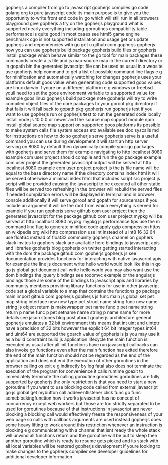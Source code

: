 gopherjs a compiler from go to javascript gopherjs compiles go code golang org to pure javascript code its main purpose is to give you the opportunity to write front end code in go which will still run in all browsers playground give gopherjs a try on the gopherjs playground what is supported nearly everything including goroutines compatibility table performance is quite good in most cases see html5 game engine benchmark cgo is not supported installation and usage get or update gopherjs and dependencies with go get u github com gopherjs gopherjs now you can use gopherjs build package gopherjs build files or gopherjs install package which behave similar to the go tool for main packages these commands create a js file and js map source map in the current directory or in gopath bin the generated javascript file can be used as usual in a website use gopherjs help command to get a list of possible command line flags e g for minification and automatically watching for changes gopherjs uses your platforms default goos value when generating code supported goos values are linux darwin if youre on a different platform e g windows or freebsd youll need to set the goos environment variable to a supported value for example goos linux gopherjs build package note gopherjs will try to write compiled object files of the core packages to your goroot pkg directory if that fails it will fall back to gopath pkg gopherjs run gopherjs test if you want to use gopherjs run or gopherjs test to run the generated code locally install node js 10 0 0 or newer and the source map support module npm install global source map support on supported goos platforms its possible to make system calls file system access etc available see doc syscalls md for instructions on how to do so gopherjs serve gopherjs serve is a useful command you can use during development it will start an http server serving on 8080 by default then dynamically compile your go packages with gopherjs and serve them for example navigating to http localhost 8080 example com user project should compile and run the go package example com user project the generated javascript output will be served at http localhost 8080 example com user project project js the js file name will be equal to the base directory name if the directory contains index html it will be served otherwise a minimal index html that includes script src project js script will be provided causing the javascript to be executed all other static files will be served too refreshing in the browser will rebuild the served files if needed compilation errors will be displayed in terminal and in browser console additionally it will serve goroot and gopath for sourcemaps if you include an argument it will be the root from which everything is served for example if you run gopherjs serve github com user project then the generated javascript for the package github com user project mypkg will be served at http localhost 8080 mypkg mypkg js performance tips use the m command line flag to generate minified code apply gzip compression https en wikipedia org wiki http compression use int instead of u int8 16 32 64 use float64 instead of float32 community gopherjs channel on gophers slack invites to gophers slack are available here bindings to javascript apis and libraries gopherjs blog gopherjs on twitter getting started interacting with the dom the package github com gopherjs gopherjs js see documentation provides functions for interacting with native javascript apis for example the line js document write hello world would look like this in go go js global get document call write hello world you may also want use the dom bindings the jquery bindings see todomvc example or the angularjs bindings those are some of the bindings to javascript apis and libraries by community members providing library functions for use in other javascript code set a global variable to a map that contains the functions go package main import github com gopherjs gopherjs js func main js global set pet map string interface new new type pet struct name string func new name string js object return js makewrapper pet name func p pet name string return p name func p pet setname name string p name name for more details see jason stones blog post about gopherjs architecture general gopherjs emulates a 32 bit environment this means that int uint and uintptr have a precision of 32 bits however the explicit 64 bit integer types int64 and uint64 are supported the goarch value of gopherjs is js you may use it as a build constraint build js application lifecycle the main function is executed as usual after all init functions have run javascript callbacks can also invoke go functions even after the main function has exited therefore the end of the main function should not be regarded as the end of the application and does not end the execution of other goroutines in the browser calling os exit e g indirectly by log fatal also does not terminate the execution of the program for convenience it calls runtime goexit to immediately terminate the calling goroutine goroutines goroutines are fully supported by gopherjs the only restriction is that you need to start a new goroutine if you want to use blocking code called from external javascript go js global get mybutton call addeventlistener click func go func someblockingfunction how it works javascript has no concept of concurrency except web workers but those are too strictly separated to be used for goroutines because of that instructions in javascript are never blocking a blocking call would effectively freeze the responsiveness of your web page so calls with callback arguments are used instead gopherjs does some heavy lifting to work around this restriction whenever an instruction is blocking e g communicating with a channel that isnt ready the whole stack will unwind all functions return and the goroutine will be put to sleep then another goroutine which is ready to resume gets picked and its stack with all local variables will be restored gopherjs development if youre looking to make changes to the gopherjs compiler see developer guidelines for additional developer information
